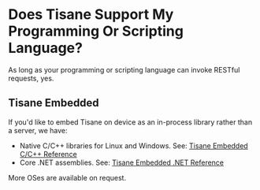 # Does Tisane Support My Programming Or Scripting Language?

As long as your programming or scripting language can invoke RESTful requests, yes.

## Tisane Embedded

If you'd like to embed Tisane on device as an in-process library rather than a server, we have:

* Native C/C++ libraries for Linux and Windows. See: [Tisane Embedded C/C++ Reference](/sdks/@l10n/vi/candc++.md)
* Core .NET assemblies. See: [Tisane Embedded .NET Reference](/sdks/@l10n/vi/dotnet.md)

More OSes are available on request.
